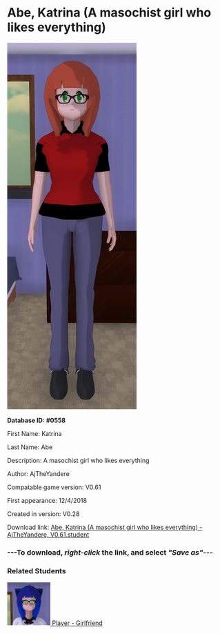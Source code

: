 # Abe, Katrina (A masochist girl who likes everything)

<img src="../../Files/Images/Abe, Katrina (A masochist girl who likes everything).png" title="Abe, Katrina (A masochist girl who likes everything) - AjTheYandere, V0.61">

**Database ID: #0558**

First Name: Katrina

Last Name: Abe

Description: A masochist girl who likes everything

Author: AjTheYandere

Compatable game version: V0.61

First appearance: 12/4/2018

Created in version: V0.28

Download link: <a href="https://raw.githubusercontent.com/Arbiter1223/Daigaku-Gurashi-Custom-Students/master/Files/Student%20Files/Abe%2C%20Katrina%20(A%20masochist%20girl%20who%20likes%20everything)%20-%20AjTheYandere%2C%20V0.61.student">Abe, Katrina (A masochist girl who likes everything) - AjTheYandere, V0.61.student</a>

### ---**To download, _right-click_ the link, and select _"Save as"_**---

### Related Students

<a href="One, Player (A girl who likes to play anime social simulators).md"><img src="../../Files/Thumbs/One, Player (A girl who likes to play anime social simulators).png" height="100" width="100" title="One, Player (A girl who likes to play anime social simulators) - AjTheYandere, V0.61"></a><a href="One, Player (A girl who likes to play anime social simulators).md"> Player - Girlfriend</a>

